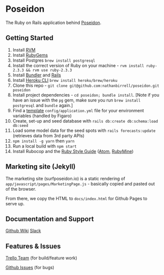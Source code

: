 Poseidon
================

The Ruby on Rails application behind [Poseidon](https://surfposeidon.io).

Getting Started
---------------

1. Install [RVM](https://rvm.io/rvm/install)
1. Install [RubyGems](https://rubygems.org/pages/download)
1. Install Postgres `brew install postgresql`
1. Install the correct version of Ruby on your machine - `rvm install ruby-2.3.3 && rvm use ruby-2.3.3`
1. Install [Bundler](http://bundler.io) and [Rails](http://railsapps.github.io/installing-rails.html)
1. Install [Heroku CLI](https://devcenter.heroku.com/articles/heroku-cli) `brew install heroku/brew/heroku`
1. Clone this repo - `git clone git@github.com:nathanbirrell/poseidon.git poseidon`
1. Install project dependencies - `cd poseidon; bundle install`. [Note if you have an issue with the `pg` gem, make sure you run `brew install postgresql` and `bundle` again.]
1. Find a [template](https://poseidonweb.slack.com/archives/C3X92NSA1/p1502094031661986) `config/application.yml` file for your environment variables (handled by Figaro)
1. Create, set-up and seed database with `rails db:create db:schema:load db:seed`
1. Load some model data for the seed spots with `rails forecasts:update` (retrieves data from 3rd party APIs)
1. `npm install -g yarn` then `yarn`
1. Run a local build with `npm start`
1. Install Rubocop and the [Ruby Style Guide](https://github.com/bbatsov/ruby-style-guide) ([Atom](https://fmcgeough.wordpress.com/2015/11/14/using-rubocop-in-atom/), [RubyMine](#TODO))

Marketing site (Jekyll)
-------------------------

The marketing site (surfposeidon.io) is a static rendering of `app/javascript/pages/MarketingPage.js` - basically copied and pasted out of the browser.

From there, we copy the HTML to `docs/index.html` for Github Pages to serve up.

Documentation and Support
-------------------------

[Github Wiki](https://github.com/nathanbirrell/poseidon/wiki)
[Slack](https://poseidonweb.slack.com)

Features & Issues
-------------

[Trello Team](https://trello.com/surfposeidon) (for build/feature work)

[Github Issues](https://github.com/nathanbirrell/poseidon/issues) (for bugs)